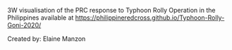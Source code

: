 3W visualisation of the PRC response to Typhoon Rolly Operation in the Philippines available at 
https://philippineredcross.github.io/Typhoon-Rolly-Goni-2020/

Created by: Elaine Manzon
